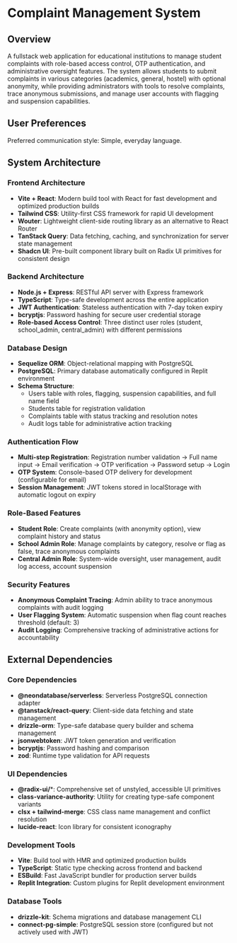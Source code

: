 # Complaint Management System

## Overview

A fullstack web application for educational institutions to manage student complaints with role-based access control, OTP authentication, and administrative oversight features. The system allows students to submit complaints in various categories (academics, general, hostel) with optional anonymity, while providing administrators with tools to resolve complaints, trace anonymous submissions, and manage user accounts with flagging and suspension capabilities.

## User Preferences

Preferred communication style: Simple, everyday language.

## System Architecture

### Frontend Architecture
- **Vite + React**: Modern build tool with React for fast development and optimized production builds
- **Tailwind CSS**: Utility-first CSS framework for rapid UI development
- **Wouter**: Lightweight client-side routing library as an alternative to React Router
- **TanStack Query**: Data fetching, caching, and synchronization for server state management
- **Shadcn UI**: Pre-built component library built on Radix UI primitives for consistent design

### Backend Architecture
- **Node.js + Express**: RESTful API server with Express framework
- **TypeScript**: Type-safe development across the entire application
- **JWT Authentication**: Stateless authentication with 7-day token expiry
- **bcryptjs**: Password hashing for secure user credential storage
- **Role-based Access Control**: Three distinct user roles (student, school_admin, central_admin) with different permissions

### Database Design
- **Sequelize ORM**: Object-relational mapping with PostgreSQL
- **PostgreSQL**: Primary database automatically configured in Replit environment
- **Schema Structure**:
  - Users table with roles, flagging, suspension capabilities, and full name field
  - Students table for registration validation
  - Complaints table with status tracking and resolution notes
  - Audit logs table for administrative action tracking

### Authentication Flow
- **Multi-step Registration**: Registration number validation → Full name input → Email verification → OTP verification → Password setup → Login
- **OTP System**: Console-based OTP delivery for development (configurable for email)
- **Session Management**: JWT tokens stored in localStorage with automatic logout on expiry

### Role-Based Features
- **Student Role**: Create complaints (with anonymity option), view complaint history and status
- **School Admin Role**: Manage complaints by category, resolve or flag as false, trace anonymous complaints
- **Central Admin Role**: System-wide oversight, user management, audit log access, account suspension

### Security Features
- **Anonymous Complaint Tracing**: Admin ability to trace anonymous complaints with audit logging
- **User Flagging System**: Automatic suspension when flag count reaches threshold (default: 3)
- **Audit Logging**: Comprehensive tracking of administrative actions for accountability

## External Dependencies

### Core Dependencies
- **@neondatabase/serverless**: Serverless PostgreSQL connection adapter
- **@tanstack/react-query**: Client-side data fetching and state management
- **drizzle-orm**: Type-safe database query builder and schema management
- **jsonwebtoken**: JWT token generation and verification
- **bcryptjs**: Password hashing and comparison
- **zod**: Runtime type validation for API requests

### UI Dependencies
- **@radix-ui/***: Comprehensive set of unstyled, accessible UI primitives
- **class-variance-authority**: Utility for creating type-safe component variants
- **clsx + tailwind-merge**: CSS class name management and conflict resolution
- **lucide-react**: Icon library for consistent iconography

### Development Tools
- **Vite**: Build tool with HMR and optimized production builds
- **TypeScript**: Static type checking across frontend and backend
- **ESBuild**: Fast JavaScript bundler for production server builds
- **Replit Integration**: Custom plugins for Replit development environment

### Database Tools
- **drizzle-kit**: Schema migrations and database management CLI
- **connect-pg-simple**: PostgreSQL session store (configured but not actively used with JWT)